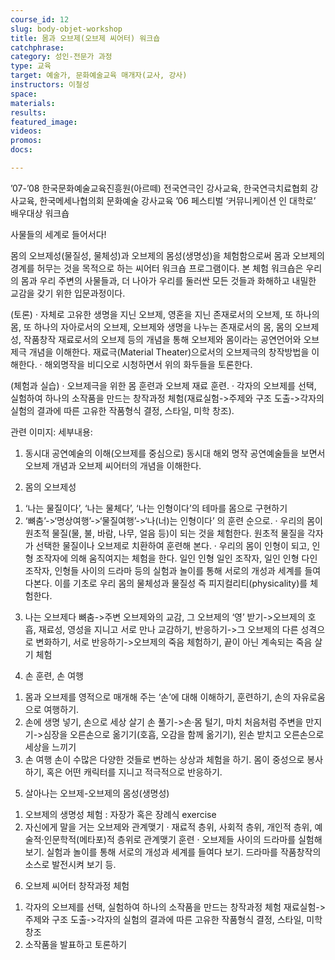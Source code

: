 ```yaml
---
course_id: 12
slug: body-objet-workshop
title: 몸과 오브제(오브제 씨어터) 워크숍
catchphrase: 
category: 성인-전문가 과정
type: 교육
target: 예술가, 문화예술교육 매개자(교사, 강사)
instructors: 이철성
space: 
materials: 
results: 
featured_image:
videos:
promos:
docs:

---
```


’07-’08 한국문화예술교육진흥원(아르떼) 전국연극인 강사교육, 한국연극치료협회 강사교육,
한국메세나협의회 문화예술 강사교육
’06 페스티벌 ‘커뮤니케이션 인 대학로’ 배우대상 워크숍

사물들의 세계로 들어서다!

몸의 오브제성(물질성, 물체성)과 오브제의 몸성(생명성)을 체험함으로써 몸과 오브제의 경계를 허무는 것을 목적으로 하는 씨어터 워크숍 프로그램이다. 본 체험 워크숍은 우리의 몸과 우리 주변의 사물들과, 더 나아가 우리를 둘러싼 모든 것들과 화해하고 내밀한 교감을 갖기 위한 입문과정이다.

(토론)
· 자체로 고유한 생명을 지닌 오브제, 영혼을 지닌 존재로서의 오브제, 또 하나의 몸, 또 하나의 자아로서의 오브제, 오브제와 생명을 나누는 존재로서의 몸, 몸의 오브제성, 작품창작 재료로서의 오브제 등의 개념을 통해 오브제와 몸이라는 공연언어와 오브제극 개념을 이해한다. 재료극(Material Theater)으로서의 오브제극의 창작방법을 이해한다.
· 해외명작을 비디오로 시청하면서 위의 화두들을 토론한다.

(체험과 실습)
· 오브제극을 위한 몸 훈련과 오브제 재료 훈련.
· 각자의 오브제를 선택, 실험하여 하나의 소작품을 만드는 창작과정 체험(재료실험->주제와 구조 도출->각자의 실험의 결과에 따른 고유한 작품형식 결정, 스타일, 미학 창조).

관련 이미지: 
세부내용: 
1. 동시대 공연예술의 이해(오브제를 중심으로)
동시대 해외 명작 공연예술들을 보면서 오브제 개념과 오브제 씨어터의 개념을 이해한다.

2. 몸의 오브제성
1) ‘나는 물질이다’, ‘나는 물체다’, ‘나는 인형이다’의 테마를 몸으로 구현하기
2) ‘뼈춤’->‘명상여행’->‘물질여행’->‘나(너)는 인형이다’ 의 훈련 순으로.
· 우리의 몸이 원초적 물질(물, 불, 바람, 나무, 얼음 등)이 되는 것을 체험한다. 원초적 물질을 각자가 선택한 물질이나 오브제로 치환하여 훈련해 본다.
· 우리의 몸이 인형이 되고, 인형 조작자에 의해 움직여지는 체험을 한다. 일인 인형 일인 조작자, 일인 인형 다인 조작자, 인형들 사이의 드라마 등의 실험과 놀이를 통해 서로의 개성과 세계를 들여다본다. 이를 기초로 우리 몸의 물체성과 물질성 즉 피지컬리티(physicality)를 체험한다.

3. 나는 오브제다
뼈춤->주변 오브제와의 교감, 그 오브제의 ‘영’ 받기->오브제의 호흡, 재료성, 영성을 지니고 서로 만나 교감하기, 반응하기->그 오브제의 다른 성격으로 변화하기, 서로 반응하기->오브제의 죽음 체험하기, 끝이 아닌 계속되는 죽음 살기 체험

4. 손 훈련, 손 여행
1) 몸과 오브제를 영적으로 매개해 주는 ‘손’에 대해 이해하기, 훈련하기, 손의 자유로움으로 여행하기.
2) 손에 생명 넣기, 손으로 세상 살기
손 풀기->손·몸 털기, 마치 처음처럼 주변을 만지기->심장을 오른손으로 옮기기(호흡, 오감을 함께 옮기기), 왼손 받치고 오른손으로 세상을 느끼기
3) 손 여행
손이 수많은 다양한 것들로 변하는 상상과 체험을 하기. 몸이 중성으로 봉사하기, 혹은 어떤 캐릭터를 지니고 적극적으로 반응하기.

5. 살아나는 오브제-오브제의 몸성(생명성)
1) 오브제의 생명성 체험 : 자장가 혹은 장례식 exercise
2) 자신에게 말을 거는 오브제와 관계맺기
· 재료적 층위, 사회적 층위, 개인적 층위, 예술적·인문학적(메타포)적 층위로 관계맺기 훈련
· 오브제들 사이의 드라마를 실험해 보기. 실험과 놀이를 통해 서로의 개성과 세계를 들여다 보기. 드라마를 작품창작의 소스로 발전시켜 보기 등.

6. 오브제 씨어터 창작과정 체험
1) 각자의 오브제를 선택, 실험하여 하나의 소작품을 만드는 창작과정 체험
재료실험->주제와 구조 도출->각자의 실험의 결과에 따른 고유한 작품형식 결정, 스타일, 미학 창조
2) 소작품을 발표하고 토론하기
